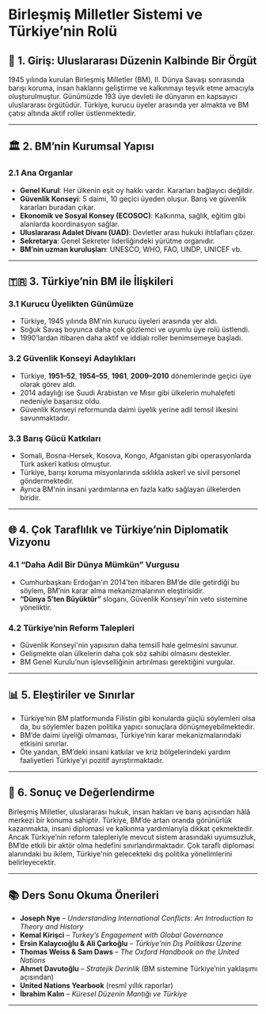 # Birleşmiş Milletler Sistemi ve Türkiye’nin Rolü

## 🧭 1. Giriş: Uluslararası Düzenin Kalbinde Bir Örgüt

1945 yılında kurulan Birleşmiş Milletler (BM), II. Dünya Savaşı sonrasında barışı koruma, insan haklarını geliştirme ve kalkınmayı teşvik etme amacıyla oluşturulmuştur. Günümüzde 193 üye devleti ile dünyanın en kapsayıcı uluslararası örgütüdür. Türkiye, kurucu üyeler arasında yer almakta ve BM çatısı altında aktif roller üstlenmektedir.

---

## 🏛️ 2. BM’nin Kurumsal Yapısı

### 2.1 Ana Organlar

- **Genel Kurul**: Her ülkenin eşit oy hakkı vardır. Kararları bağlayıcı değildir.
- **Güvenlik Konseyi**: 5 daimi, 10 geçici üyeden oluşur. Barış ve güvenlik kararları buradan çıkar.
- **Ekonomik ve Sosyal Konsey (ECOSOC)**: Kalkınma, sağlık, eğitim gibi alanlarda koordinasyon sağlar.
- **Uluslararası Adalet Divanı (UAD)**: Devletler arası hukuki ihtilafları çözer.
- **Sekretarya**: Genel Sekreter liderliğindeki yürütme organıdır.
- **BM’nin uzman kuruluşları**: UNESCO, WHO, FAO, UNDP, UNICEF vb.

---

## 🇹🇷 3. Türkiye’nin BM ile İlişkileri

### 3.1 Kurucu Üyelikten Günümüze

- Türkiye, 1945 yılında BM'nin kurucu üyeleri arasında yer aldı.
- Soğuk Savaş boyunca daha çok gözlemci ve uyumlu üye rolü üstlendi.
- 1990’lardan itibaren daha aktif ve iddialı roller benimsemeye başladı.

### 3.2 Güvenlik Konseyi Adaylıkları

- Türkiye, **1951–52**, **1954–55**, **1961**, **2009–2010** dönemlerinde geçici üye olarak görev aldı.
- 2014 adaylığı ise Suudi Arabistan ve Mısır gibi ülkelerin muhalefeti nedeniyle başarısız oldu.
- Güvenlik Konseyi reformunda daimi üyelik yerine adil temsil ilkesini savunmaktadır.

### 3.3 Barış Gücü Katkıları

- Somali, Bosna-Hersek, Kosova, Kongo, Afganistan gibi operasyonlarda Türk askerî katkısı olmuştur.
- Türkiye, barışı koruma misyonlarında sıklıkla askerî ve sivil personel göndermektedir.
- Ayrıca BM'nin insani yardımlarına en fazla katkı sağlayan ülkelerden biridir.

---

## 🌐 4. Çok Taraflılık ve Türkiye’nin Diplomatik Vizyonu

### 4.1 “Daha Adil Bir Dünya Mümkün” Vurgusu

- Cumhurbaşkanı Erdoğan’ın 2014’ten itibaren BM’de dile getirdiği bu söylem, BM’nin karar alma mekanizmalarının eleştirisidir.
- **“Dünya 5’ten Büyüktür”** sloganı, Güvenlik Konseyi'nin veto sistemine yöneliktir.

### 4.2 Türkiye’nin Reform Talepleri

- Güvenlik Konseyi'nin yapısının daha temsilî hale gelmesini savunur.
- Gelişmekte olan ülkelerin daha çok söz sahibi olmasını destekler.
- BM Genel Kurulu’nun işlevselliğinin artırılması gerektiğini vurgular.

---

## 📊 5. Eleştiriler ve Sınırlar

- Türkiye’nin BM platformunda Filistin gibi konularda güçlü söylemleri olsa da, bu söylemler bazen politika yapıcı sonuçlara dönüşmeyebilmektedir.
- BM’de daimi üyeliği olmaması, Türkiye’nin karar mekanizmalarındaki etkisini sınırlar.
- Öte yandan, BM’deki insani katkılar ve kriz bölgelerindeki yardım faaliyetleri Türkiye’yi pozitif ayrıştırmaktadır.

---

## 📌 6. Sonuç ve Değerlendirme

Birleşmiş Milletler, uluslararası hukuk, insan hakları ve barış açısından hâlâ merkezi bir konuma sahiptir. Türkiye, BM’de artan oranda görünürlük kazanmakta, insani diplomasi ve kalkınma yardımlarıyla dikkat çekmektedir. Ancak Türkiye’nin reform talepleriyle mevcut sistem arasındaki uyumsuzluk, BM’de etkili bir aktör olma hedefini sınırlandırmaktadır. Çok taraflı diplomasi alanındaki bu ikilem, Türkiye'nin gelecekteki dış politika yönelimlerini belirleyecektir.

---

## 📚 Ders Sonu Okuma Önerileri

- **Joseph Nye** – _Understanding International Conflicts: An Introduction to Theory and History_
- **Kemal Kirişci** – _Turkey’s Engagement with Global Governance_
- **Ersin Kalaycıoğlu & Ali Çarkoğlu** – _Türkiye’nin Dış Politikası Üzerine_
- **Thomas Weiss & Sam Daws** – _The Oxford Handbook on the United Nations_
- **Ahmet Davutoğlu** – _Stratejik Derinlik_ (BM sistemine Türkiye’nin yaklaşımı açısından)
- **United Nations Yearbook** (resmî yıllık raporlar)
- **İbrahim Kalın** – _Küresel Düzenin Mantığı ve Türkiye_

---
